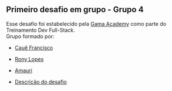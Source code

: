 ## Primeiro desafio em grupo - Grupo 4


Esse desafio foi estabelecido pela [Gama Academy](https://gama.academy) como parte do Treinamento Dev Full-Stack. \
Grupo formado por:
* [Cauê Francisco](https://github.com/caue-francisco/)
* [Rony Lopes](https://github.com/RonyLopes/)
* [Amauri](https://github.com/amauriaureo/) 

* [Descrição do desafio](https://github.com/amauriaureo/desafioDoisGama/tree/main/desafioEmGrupo1)
